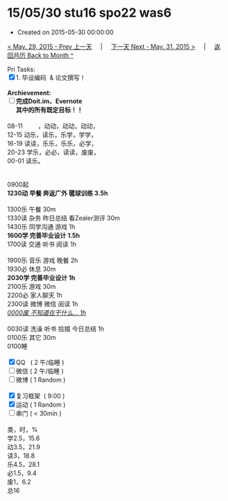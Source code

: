 # 15/05/30 stu16 spo22 was6

- Created on 2015-05-30 00:00:00

[< May. 29, 2015 - Prev 上一天](/lifelogs/2015/05/d29.md) &nbsp; &nbsp; | &nbsp; &nbsp; [下一天 Next - May. 31, 2015 >](/lifelogs/2015/05/d31.md) &nbsp; &nbsp; |  &nbsp; &nbsp; [返回月历 Back to Month ^](/lifelogs/2015/05/index.md)
<br/><div>Pri Tasks:<br clear="none"/><input type="checkbox" checked="true" />1. 毕设编码  & 论文撰写！</div>        <div><br clear="none"/></div>        <div><strong>Archievement:</strong></div>        <div><strong><input type="checkbox" />完成Doit.im、</strong><strong>Evernote</strong></div>        <div><strong>      其中的</strong><strong>所有</strong><strong>既定目标！！</strong></div>        <div>                <div><br clear="none"/></div>08-11         ，动动，动动，动动，<br clear="none"/>12-15 动乐，读乐，乐学，学学，<br clear="none"/>16-19 读读，乐乐，乐乐，必学，<br clear="none"/>20-23 学乐，必必，读读，废废，        </div>        <div>00-01 读乐。</div>        <div><br/>                <div><br clear="none"/></div>0900起<br clear="none"/><strong>1230动 早餐 奔返广外 毽球训练 3.5h</strong>        </div>        <div><br clear="none"/></div>        <div>1300乐 午餐 30m</div>        <div>1330读 杂务 昨日总结 看Zealer测评 30m</div>        <div>1430乐 同学沟通 游戏 1h</div>        <div><strong>1600学 完善毕业设计 1.5h</strong>                <div>1700读 交通 听书 阅读 1h</div>                <div><br clear="none"/></div>1900乐 音乐 游戏 晚餐 2h        </div>        <div>1930必 休息 30m<br clear="none"/><strong>2030学 </strong><strong>完善毕业设计</strong><strong> 1h</strong></div>        <div>                <div>2100乐 游戏 30m</div>                <div>2200必 家人聊天 1h</div>        <div>2300读 微博 微信 阅读 1h</div>                <div><i><u>0000废 不知道在干什么… 1h</u></i></div>                <div><br/></div>0030读 洗澡 听书 拾掇 今日总结 1h        </div>        <div>0100乐 其它 30m</div>        <div>0100睡</div>        <div><br clear="none"/></div>        <div><input type="checkbox" checked="true" />QQ   ( 2 午/临睡 ) <br clear="none"/><input type="checkbox" />微信 ( 2 午/临睡 ) </div>        <div><input type="checkbox" />微博 ( 1 Random ) </div>        <div><br clear="none"/></div>        <div><input type="checkbox" checked="true" />复习框架  ( 9:00 ) <br clear="none"/></div>        <div><input type="checkbox" checked="true" />运动 ( 1 Random ) </div>        <div><input type="checkbox" />串门 ( < 30min ) </div>        <div>                <div><br clear="none"/></div>类，时，%<br clear="none"/>学2.5，15.6<br clear="none"/>动3.5，21.9<br clear="none"/>读3，18.8<br clear="none"/>乐4.5，28.1<br clear="none"/>必1.5，9.4<br clear="none"/>废1，6.2<br clear="none"/>总16</div>
